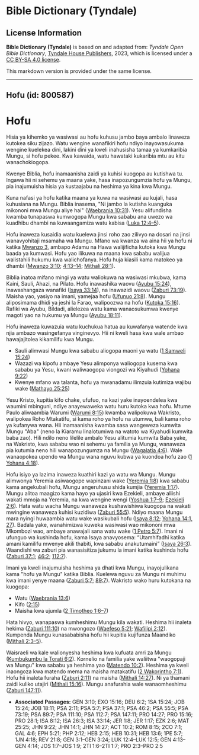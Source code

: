 # Bible Dictionary (Tyndale)

## License Information

**Bible Dictionary (Tyndale)** is based on and adapted from: _Tyndale Open Bible Dictionary_, [Tyndale House Publishers](https://tyndaleopenresources.com/), 2023, which is licensed under a [CC BY-SA 4.0 license](https://creativecommons.org/licenses/by-sa/4.0/legalcode.en).

This markdown version is provided under the same license.



--------------------------------

## Hofu (id: 800587)

Hofu
====

Hisia ya kihemko ya wasiwasi au hofu kuhusu jambo baya ambalo linaweza kutokea siku zijazo. Watu wengine wanafikiri hofu ndiyo inayowasukuma wengine kuelekea dini, lakini dini ya kweli inahusisha tamaa ya kumkaribia Mungu, si hofu pekee. Kwa kawaida, watu hawataki kukaribia mtu au kitu wanachokiogopa.

Kwenye Biblia, hofu inamaanisha zaidi ya kuhisi kuogopa au kutishwa tu. Ingawa hii ni sehemu ya maana yake, hasa inapozungumzia hofu ya Mungu, pia inajumuisha hisia ya kustaajabu na heshima ya kina kwa Mungu.

Kuna nafasi ya hofu katika maana ya kuwa na wasiwasi au kujali, hasa kuhusiana na Mungu. Biblia inasema, "Ni jambo la kutisha kuanguka mikononi mwa Mungu aliye hai" ([Waebrania 10:31](https://ref.ly/Heb10:31)). Yesu alifundisha kwamba tunapaswa kumwogopa Mungu kwa sababu ana uwezo wa kuadhibu dhambi na kuwaangamiza watu kabisa ([Luka 12:4–5](https://ref.ly/Luke12:4-Luke12:5)).

Hofu inaweza kusaidia watu kuelewa jinsi roho zao zilivyo na dosari na jinsi wanavyohitaji msamaha wa Mungu. Mfano wa kwanza wa aina hii ya hofu ni katika [Mwanzo 3](https://ref.ly/Gen3:1-Gen3:24), ambapo Adamu na Hawa walijificha kutoka kwa Mungu baada ya kumwasi. Hofu yao ilikuwa na maana kwa sababu walijua walistahili hukumu kwa walichofanya. Hofu huja kiasili kama matokeo ya dhambi ([Mwanzo 3:10](https://ref.ly/Gen3:10); [4:13–14](https://ref.ly/Gen4:13-Gen4:14); [Mithali 28:1](https://ref.ly/Prov28:1)).

Biblia inatoa mifano mingi ya watu waliokuwa na wasiwasi mkubwa, kama Kaini, Sauli, Ahazi, na Pilato. Hofu inawashika waovu ([Ayubu 15:24](https://ref.ly/Job15:24)), inawashangaza wanafiki ([Isaya 33:14](https://ref.ly/Isa33:14)), na inawazidi waovu ([Zaburi 73:19](https://ref.ly/Ps73:19)). Maisha yao, yasiyo na imani, yamejaa hofu ([Ufunuo 21:8](https://ref.ly/Rev21:8)). Mungu aliposimama dhidi ya jeshi la Farao, walipoozwa na hofu ([Kutoka 15:16](https://ref.ly/Exod15:16)). Rafiki wa Ayubu, Bildadi, alielezea watu kama wanaosukumwa kwenye magoti yao na hukumu ya Mungu ([Ayubu 18:11](https://ref.ly/Job18:11)).

Hofu inaweza kuwazuia watu kuchukua hatua au kuwafanya watende kwa njia ambazo wasingefanya vinginevyo. Hii ni kweli hasa kwa wale ambao hawajajitolea kikamilifu kwa Mungu.

* Sauli alimwasi Mungu kwa sababu aliogopa maoni ya watu ([1 Samweli 15:24](https://ref.ly/1Sam15:24))
* Wazazi wa kipofu ambaye Yesu alimponya waliogopa kusema kwa sababu ya Yesu, kwani waliwaogopa viongozi wa Kiyahudi ([Yohana 9:22](https://ref.ly/John9:22))
* Kwenye mfano wa talanta, hofu ya mwanadamu ilimzuia kutimiza wajibu wake ([Mathayo 25:25](https://ref.ly/Matt25:25))

Yesu Kristo, kupitia kifo chake, ufufuo, na kazi yake inayoendelea kwa waumini mbinguni, ndiye anayewaweka watu huru kutoka kwa hofu. Mtume Paulo aliwaambia Warumi ([Warumi 8:15](https://ref.ly/Rom8:15)) kwamba walipokuwa Wakristo, walipokea Roho Mtakatifu, si kama roho ya hofu na utumwa, bali kama roho ya kufanywa wana. Hii inamaanisha kwamba sasa wangeweza kumwita Mungu "Aba" (neno la Kiaramu linalotumiwa na watoto wa Kiyahudi kumwita baba zao). Hili ndilo neno lilelile ambalo Yesu alitumia kumwita Baba yake, na Wakristo, kwa sababu wao ni sehemu ya familia ya Mungu, wanaweza pia kutumia neno hili wanapozungumza na Mungu ([Wagalatia 4:6](https://ref.ly/Gal4:6)). Wale wanaopokea upendo wa Mungu wana nguvu kubwa ya kuondoa hofu zao ([1 Yohana 4:18](https://ref.ly/1John4:18)).

Hofu isiyo ya lazima inaweza kuathiri kazi ya watu wa Mungu. Mungu alimwonya Yeremia asiwaogope wapinzani wake ([Yeremia 1:8](https://ref.ly/Jer1:8)) kwa sababu kama angekubali hofu, Mungu angeruhusu shida kumjia ([Yeremia 1:17](https://ref.ly/Jer1:17)). Mungu alitoa maagizo kama hayo ya ujasiri kwa Ezekieli, ambaye aliishi wakati mmoja na Yeremia, na kwa wengine wengi ([Yoshua 1:7–9](https://ref.ly/Josh1:7-Josh1:9); [Ezekieli 2:6](https://ref.ly/Ezek2:6)). Hata watu wacha Mungu wanaweza kushawishiwa kuogopa na wakati mwingine wanaweza kuhisi kuzidiwa ([Zaburi 55:5](https://ref.ly/Ps55:5)). Ndiyo maana Mungu mara nyingi huwaambia watu wake wasikubali hofu ([Isaya 8:12](https://ref.ly/Isa8:12); [Yohana 14:1, 27](https://ref.ly/John14:1)). Badala yake, wanahimizwa kuweka wasiwasi wao mikononi mwa Mkombozi wao, ambaye anawajali sana watu wake ([1 Petro 5:7](https://ref.ly/1Pet5:7)). Imani ni ufunguo wa kushinda hofu, kama Isaya anavyosema: “Utamhifadhi katika amani kamilifu mwenye akili thabiti, kwa sababu anakutumaini” ([Isaya 26:3](https://ref.ly/Isa26:3)). Waandishi wa zaburi pia wanasisitiza jukumu la imani katika kushinda hofu ([Zaburi 37:1](https://ref.ly/Ps37:1); [46:2](https://ref.ly/Ps46:2); [112:7](https://ref.ly/Ps112:7)).

Imani ya kweli inajumuisha heshima ya dhati kwa Mungu, inayojulikana kama "hofu ya Mungu" katika Biblia. Kuelewa nguvu za Mungu ni muhimu kwa imani yenye maana ([Zaburi 5:7](https://ref.ly/Ps5:7); [89:7](https://ref.ly/Ps89:7)). Wakristo wako huru kutokana na kuogopa:

* Watu ([Waebrania 13:6](https://ref.ly/Heb13:6))
* Kifo ([2:15](https://ref.ly/Heb2:15))
* Maisha kwa ujumla ([2 Timotheo 1:6–7](https://ref.ly/2Tim1:6-2Tim1:7))

Hata hivyo, wanapaswa kumheshimu Mungu kila wakati. Heshima hii inaleta hekima ([Zaburi 111:10](https://ref.ly/Ps111:10)) na mwongozo ([Waefeso 5:21](https://ref.ly/Eph5:21); [Wafilipi 2:12](https://ref.ly/Phil2:12)). Kumpenda Mungu kunasababisha hofu hii kupitia kujifunza Maandiko ([Mithali 2:3–5](https://ref.ly/Prov2:3-Prov2:5)).

Waisraeli wa kale walionyesha heshima kwa kufuata amri za Mungu ([Kumbukumbu la Torati 6:2](https://ref.ly/Deut6:2)). Kornelio na familia yake waliitwa "waogopaji wa Mungu" kwa sababu ya heshima yao ([Matendo 10:2](https://ref.ly/Acts10:2)). Heshima ya kweli inaongoza kwa matendo mema na maisha matakatifu ([2 Wakorintho 7:1](https://ref.ly/2Cor7:1)). Hofu hii inaleta furaha ([Zaburi 2:11](https://ref.ly/Ps2:11)) na maisha ([Mithali 14:27](https://ref.ly/Prov14:27)). Ni ya thamani zaidi kuliko utajiri ([Mithali 15:16](https://ref.ly/Prov15:16)). Mungu anafurahia wale wanaomheshimu ([Zaburi 147:11](https://ref.ly/Ps147:11)).

* **Associated Passages:** GEN 3:10; EXO 15:16; DEU 6:2; 1SA 15:24; JOB 15:24; JOB 18:11; PSA 2:11; PSA 5:7; PSA 37:1; PSA 46:2; PSA 55:5; PSA 73:19; PSA 89:7; PSA 111:10; PSA 112:7; PSA 147:11; PRO 14:27; PRO 15:16; PRO 28:1; ISA 8:12; ISA 26:3; ISA 33:14; JER 1:8; JER 1:17; EZK 2:6; MAT 25:25; JHN 9:22; JHN 14:1; JHN 14:27; ACT 10:2; ROM 8:15; 2CO 7:1; GAL 4:6; EPH 5:21; PHP 2:12; HEB 2:15; HEB 10:31; HEB 13:6; 1PE 5:7; 1JN 4:18; REV 21:8; GEN 3:1–GEN 3:24; LUK 12:4–LUK 12:5; GEN 4:13–GEN 4:14; JOS 1:7–JOS 1:9; 2TI 1:6–2TI 1:7; PRO 2:3–PRO 2:5

